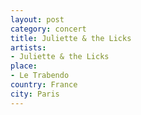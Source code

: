 ```yaml
---
layout: post
category: concert
title: Juliette & the Licks
artists: 
- Juliette & the Licks
place: 
- Le Trabendo
country: France
city: Paris
---
```


